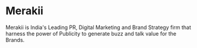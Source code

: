 # Merakii
Merakii is India's Leading PR, Digital Marketing and Brand Strategy firm that harness the power of Publicity to generate buzz and talk value for the Brands.
